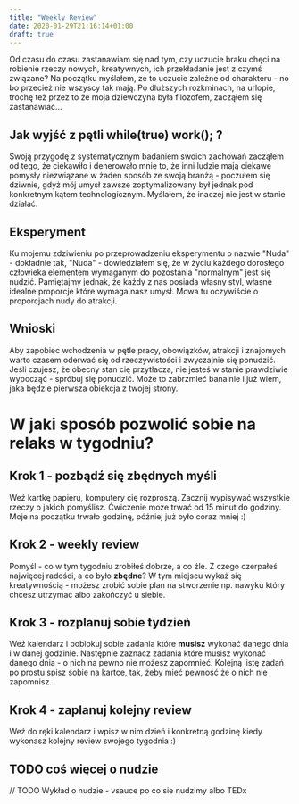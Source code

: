 ```yaml
---
title: "Weekly Review"
date: 2020-01-29T21:16:14+01:00
draft: true
---
```


Od czasu do czasu zastanawiam się nad tym, czy uczucie braku chęci na robienie rzeczy nowych, kreatywnych, ich przekładanie jest z czymś związane?
Na początku myślałem, ze to uczucie zależne od charakteru - no bo przecież nie wszyscy tak mają.
Po dłuższych rozkminach, na urlopie, trochę też przez to że moja dziewczyna była filozofem, zacząłem się zastanawiać...

## Jak wyjść z pętli while(true) work(); ?

Swoją przygodę z systematycznym badaniem swoich zachowań zacząłem od tego, że ciekawiło i denerowało mnie to, że inni ludzie mają ciekawe pomysły niezwiązane w żaden sposób ze swoją branżą - poczułem się dziwnie, gdyż mój umysł zawsze zoptymalizowany był jednak pod konkretnym kątem technologicznym. Myślałem, że inaczej nie jest w stanie działać.

## Eksperyment

Ku mojemu zdziwieniu po przeprowadzeniu eksperymentu o nazwie "Nuda" - dokładnie tak, "Nuda" - dowiedziałem się, że w życiu każdego dorosłego człowieka elementem wymaganym do pozostania "normalnym" jest się nudzić.
Pamiętajmy jednak, że każdy z nas posiada własny styl, własne idealne proporcje które wymaga nasz umysł. Mowa tu oczywiście o proporcjach nudy do atrakcji.

## Wnioski

Aby zapobiec wchodzenia w pętle pracy, obowiązków, atrakcji i znajomych warto czasem oderwać się od rzeczywistości i zwyczajnie się ponudzić. 
Jeśli czujesz, że obecny stan cię przytłacza, nie jesteś w stanie prawdziwie wypocząć - spróbuj się ponudzić.
Może to zabrzmieć banalnie i już wiem, jaka będzie pierwsza obiekcja z twojej strony.

# W jaki sposób pozwolić sobie na relaks w tygodniu?

## Krok 1 - pozbądź się zbędnych myśli

Weź kartkę papieru, komputery cię rozproszą.
Zacznij wypisywać wszystkie rzeczy o jakich pomyślisz.
Ćwiczenie może trwać od 15 minut do godziny. 
Moje na początku trwało godzinę, później już było coraz mniej :)

## Krok 2 - weekly review

Pomyśl - co w tym tygodniu zrobiłeś dobrze, a co źle. 
Z czego czerpałeś najwięcej radości, a co było **zbędne**?
W tym miejscu wykaż się kreatywnością - możesz zrobić sobie plan na stworzenie np. nawyku który chcesz utrzymać albo zakończyć u siebie.

## Krok 3 - rozplanuj sobie tydzień

Weź kalendarz i poblokuj sobie zadania które **musisz** wykonać danego dnia i w danej godzinie.
Następnie zaznacz zadania które musisz wykonać danego dnia - o nich na pewno nie możesz zapomnieć.
Kolejną listę zadań po prostu spisz sobie na kartce, tak, żeby mieć pewność że o nich nie zapomnisz.

## Krok 4 - zaplanuj kolejny review

Weź do ręki kalendarz i wpisz w nim dzień i konkretną godzinę kiedy wykonasz kolejny review swojego tygodnia :)



## TODO coś więcej o nudzie
// TODO Wykład o nudzie - vsauce po co sie nudzimy albo TEDx
